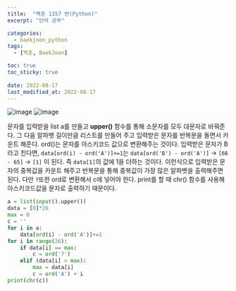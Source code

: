 ```yaml
---
title:  "백준 1157 번(Python)"
excerpt: "단어 공부"

categories:
  - baekjoon_python
tags:
  - [백준, BaekJoon]

toc: true
toc_sticky: true
 
date: 2022-08-17
last_modified_at: 2022-08-17
---
```


![image](https://user-images.githubusercontent.com/106606698/185005738-359284c0-967e-4bdd-9a8b-e4f8a2d350ce.png)
![image](https://user-images.githubusercontent.com/106606698/185005758-af85ec14-dc3d-4ab3-9abb-f9adad09e800.png)  
 
문자를 입력받을 list a를 만들고 **upper()** 함수를 통해 소문자를 모두 대문자로 바꿔준다.
그 다음 알파벳 길이만큼 리스트를 만들어 주고 입력받은 문자를 반복문을 돌면서 카운트 해준다.
ord()는 문자를 아스키코드 값으로 변환해주는 것이다.
입력받은 문자가 B라고 친다면, `data[ord(i) - ord('A')]+=1`는 `data[ord('B') - ord('A')]` → `[66 - 65]` → `[1]` 이 된다.
즉 `data[1]`의 값에 1을 더하는 것이다.
이런식으로 입력받은 문자의 중복값을 카운트 해주고 반복문을 통해 중복값이 가장 많은 알파벳을 출력해주면 된다.
다만 `?`또한 ord로 변환해서 c에 넣어야 한다. print를 할 때 chr() 함수를 사용해 아스키코드값을 문자로 출력하기 때문이다.

```python
a = list(input().upper())
data = [0]*26
max = 0
c = ''
for i in a:
    data[ord(i) - ord('A')]+=1
for i in range(26):
    if data[i] == max:
        c = ord('?')
    elif (data[i] > max):
        max = data[i]
        c = ord('A') + i
print(chr(c))
```  